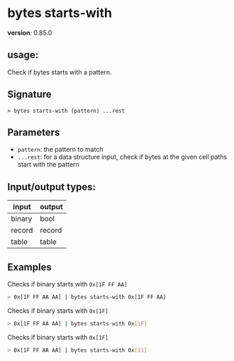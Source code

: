 # bytes starts-with

**version**: 0.85.0

## **usage**:

Check if bytes starts with a pattern.

## Signature

`> bytes starts-with (pattern) ...rest`

## Parameters

- `pattern`: the pattern to match
- `...rest`: for a data structure input, check if bytes at the given cell paths start with the pattern

## Input/output types:

| input  | output |
| ------ | ------ |
| binary | bool   |
| record | record |
| table  | table  |

## Examples

Checks if binary starts with `0x[1F FF AA]`

```bash
> 0x[1F FF AA AA] | bytes starts-with 0x[1F FF AA]
```

Checks if binary starts with `0x[1F]`

```bash
> 0x[1F FF AA AA] | bytes starts-with 0x[1F]
```

Checks if binary starts with `0x[1F]`

```bash
> 0x[1F FF AA AA] | bytes starts-with 0x[11]
```
